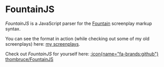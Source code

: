 # FountainJS

_FountainJS_ is a JavaScript parser for the [Fountain](https://fountain.io/) screenplay markup syntax.

You can see the format in action (while checking out some of my old screenplays) here: [my screenplays](/screenplays).

Check out _FountainJS_ for yourself here: [:icon{name="fa-brands:github"} thombruce/FountainJS](https://github.com/thombruce/FountainJS)
